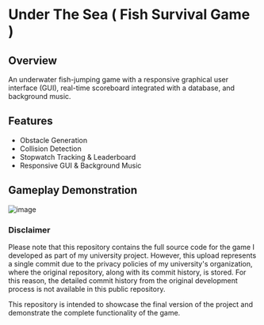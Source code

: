 # Under The Sea ( Fish Survival Game )

## Overview 
An underwater fish-jumping game with a responsive graphical user interface (GUI), real-time scoreboard integrated with a database, and background music.

## Features
- Obstacle Generation
- Collision Detection
- Stopwatch Tracking & Leaderboard
- Responsive GUI & Background Music

## Gameplay Demonstration
![image](gameDemo.gif)

### Disclaimer

Please note that this repository contains the full source code for the game I developed as part of my university project. However, this upload represents a single commit due to the privacy policies of my university's organization, where the original repository, along with its commit history, is stored. For this reason, the detailed commit history from the original development process is not available in this public repository. 

This repository is intended to showcase the final version of the project and demonstrate the complete functionality of the game.

